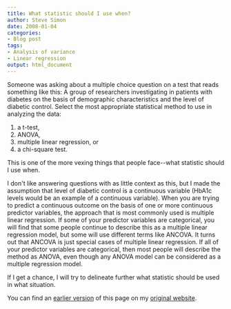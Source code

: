 ```yaml
---
title: What statistic should I use when?
author: Steve Simon
date: 2008-01-04
categories:
- Blog post
tags:
- Analysis of variance
- Linear regression
output: html_document
---
```

Someone was asking about a multiple choice question on a test that reads
something like this: A group of researchers investigating in patients
with diabetes on the basis of demographic characteristics and the level
of diabetic control. Select the most appropriate statistical method to
use in analyzing the data:

1.  a t-test,
2.  ANOVA,
3.  multiple linear regression, or
4.  a chi-square test.

This is one of the more vexing things that people face\--what statistic
should I use when.

I don't like answering questions with as little context as this, but I
made the assumption that level of diabetic control is a continuous
variable (HbA1c levels would be an example of a continuous variable).
When you are trying to predict a continuous outcome on the basis of one
or more continuous predictor variables, the approach that is most
commonly used is multiple linear regression. If some of your predictor
variables are categorical, you will find that some people continue to
describe this as a multiple linear regression model, but some will use
different terms like ANCOVA. It turns out that ANCOVA is just special
cases of multiple linear regression. If all of your predictor variables
are categorical, then most people will describe the method as ANOVA,
even though any ANOVA model can be considered as a multiple regression
model.

If I get a chance, I will try to delineate further what statistic should
be used in what situation.

You can find an [earlier version][sim1] of this page on my [original website][sim2].

[sim1]: http://www.pmean.com/08/WhatStatistic.html
[sim2]: http://www.pmean.com/original_site.html
